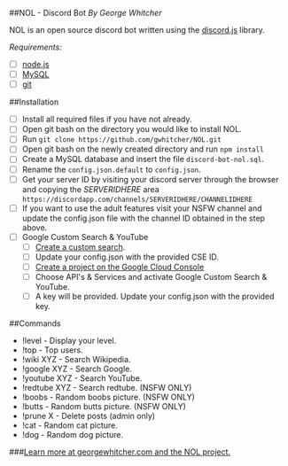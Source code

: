 ##NOL - Discord Bot
*By George Whitcher*

NOL is an open source discord bot written using the [discord.js](https://discord.js.org) library.

*Requirements:*
- [ ] [node.js](http://nodejs.org)
- [ ] [MySQL](https://www.mysql.com)
- [ ] [git](https://git-scm.com)

##Installation
- [ ] Install all required files if you have not already.
- [ ] Open git bash on the directory you would like to install NOL.
- [ ] Run `git clone https://github.com/gwhitcher/NOL.git`
- [ ] Open git bash on the newly created directory and run `npm install`
- [ ] Create a MySQL database and insert the file `discord-bot-nol.sql`.
- [ ] Rename the `config.json.default` to `config.json`.
- [ ] Get your server ID by visiting your discord server through the browser and copying the *SERVERIDHERE* area `https://discordapp.com/channels/SERVERIDHERE/CHANNELIDHERE`
- [ ] If you want to use the adult features visit your NSFW channel and update the config.json file with the channel ID obtained in the step above.
- [ ] Google Custom Search & YouTube
    - [ ] [Create a custom search](https://cse.google.com/cse/all).
    - [ ] Update your config.json with the provided CSE ID.
    - [ ] [Create a project on the Google Cloud Console](https://console.cloud.google.com)
    - [ ] Choose API's & Services and activate Google Custom Search & YouTube.
    - [ ] A key will be provided.  Update your config.json with the provided key.
    
##Commands
* !level - Display your level.
* !top - Top users.
* !wiki XYZ - Search Wikipedia.
* !google XYZ - Search Google.
* !youtube XYZ - Search YouTube.
* !redtube XYZ - Search redtube. (NSFW ONLY)
* !boobs - Random boobs picture. (NSFW ONLY)
* !butts - Random butts picture. (NSFW ONLY)
* !prune X - Delete posts (admin only)
* !cat - Random cat picture.
* !dog - Random dog picture.

###[Learn more at georgewhitcher.com and the NOL project.](https://github.com/gwhitcher/NOL.git)